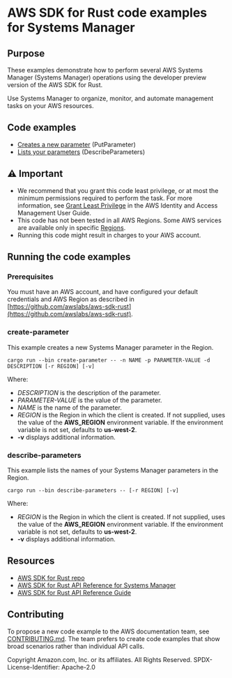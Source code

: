 # AWS SDK for Rust code examples for Systems Manager

## Purpose

These examples demonstrate how to perform several AWS Systems Manager (Systems Manager) operations using the developer preview version of the AWS SDK for Rust.

Use Systems Manager to organize, monitor, and automate management tasks on your AWS resources.

## Code examples

-   [Creates a new parameter](src/bin/create-parameter.rs) (PutParameter)
-   [Lists your parameters](src/bin/describe-parameters.rs) (DescribeParameters)

## ⚠ Important

-   We recommend that you grant this code least privilege,
    or at most the minimum permissions required to perform the task.
    For more information, see
    [Grant Least Privilege](https://docs.aws.amazon.com/IAM/latest/UserGuide/best-practices.html#grant-least-privilege)
    in the AWS Identity and Access Management User Guide.
-   This code has not been tested in all AWS Regions.
    Some AWS services are available only in specific
    [Regions](https://aws.amazon.com/about-aws/global-infrastructure/regional-product-services).
-   Running this code might result in charges to your AWS account.

## Running the code examples

### Prerequisites

You must have an AWS account, and have configured your default credentials and AWS Region as described in [https://github.com/awslabs/aws-sdk-rust](https://github.com/awslabs/aws-sdk-rust).

### create-parameter

This example creates a new Systems Manager parameter in the Region.

`cargo run --bin create-parameter -- -n NAME -p PARAMETER-VALUE -d DESCRIPTION [-r REGION] [-v]`

Where:

-   _DESCRIPTION_ is the description of the parameter.
-   _PARAMETER-VALUE_ is the value of the parameter.
-   _NAME_ is the name of the parameter.
-   _REGION_ is the Region in which the client is created.
    If not supplied, uses the value of the **AWS_REGION** environment variable.
    If the environment variable is not set, defaults to **us-west-2**.
-   **-v** displays additional information.

### describe-parameters

This example lists the names of your Systems Manager parameters in the Region.

`cargo run --bin describe-parameters -- [-r REGION] [-v]`

Where:

-   _REGION_ is the Region in which the client is created.
    If not supplied, uses the value of the **AWS_REGION** environment variable.
    If the environment variable is not set, defaults to **us-west-2**.
-   **-v** displays additional information.

## Resources

-   [AWS SDK for Rust repo](https://github.com/awslabs/aws-sdk-rust)
-   [AWS SDK for Rust API Reference for Systems Manager](https://docs.rs/aws-sdk-ssm)
-   [AWS SDK for Rust API Reference Guide](https://awslabs.github.io/aws-sdk-rust/aws_sdk_config/index.html)

## Contributing

To propose a new code example to the AWS documentation team,
see [CONTRIBUTING.md](https://github.com/picante-io/aws-doc-sdk-examples/blob/master/CONTRIBUTING.md).
The team prefers to create code examples that show broad scenarios rather than individual API calls.

Copyright Amazon.com, Inc. or its affiliates. All Rights Reserved. SPDX-License-Identifier: Apache-2.0
